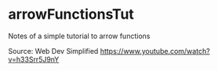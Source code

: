 # arrowFunctionsTut
Notes of a simple tutorial to arrow functions

Source: Web Dev Simplified
https://www.youtube.com/watch?v=h33Srr5J9nY